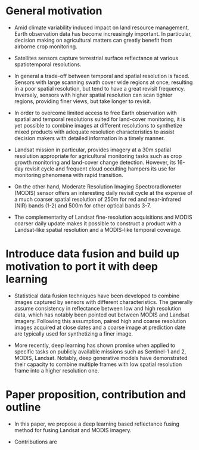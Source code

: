 # General motivation

- Amid climate variability induced impact on land resource management, Earth observation data has become increasingly important. In particular, decision making on agricultural matters can greatly benefit from airborne crop monitoring.

- Satellites sensors capture terrestrial surface reflectance at various spatiotemporal resolutions.

- In general a trade-off between temporal and spatial resolution is faced. Sensors with large scanning swath cover wide regions at once, resulting in a poor spatial resolution, but tend to have a great revisit frequency. Inversely, sensors with higher spatial resolution can scan tighter regions, providing finer views, but take longer to revisit.

- In order to overcome limited access to free Earth observation with spatial and temporal resolutions suited for land-cover monitoring, it is yet possible to combine images at different resolutions to synthetize mixed products with adequate resolution characteristics to assist decision makers with detailed information in a timely manner.


- Landsat mission in particular, provides imagery at a 30m spatial resolution appropriate for agricultural monitoring tasks such as crop growth monitoring and land-cover change detection. However, its 16-day revisit cycle and frequent cloud occulting hampers its use for monitoring phenomena with rapid transition.

- On the other hand, Moderate Resolution Imaging Spectroradiometer (MODIS) sensor offers an interesting daily revisit cycle at the expense of a much coarser spatial resolution of 250m for red and near-infrared (NIR) bands (1-2) and 500m for other optical bands 3-7.

- The complementarity of Landsat fine-resolution acquisitions and MODIS coarser daily update makes it possible to construct a product with a Landsat-like spatial resolution and a MODIS-like temporal coverage.

# Introduce data fusion and build up motivation to port it with deep learning

- Statistical data fusion techniques have been developed to combine images captured by sensors with different characteristics. The generally assume consistency in reflectance between low and high resolution data, which has notably been pointed out between MODIS and Landsat imagery. Following this assumption, paired high and coarse resolution images acquired at close dates and a coarse image at prediction date are typically used for synthetizing a finer image.

- More recently, deep learning has shown promise when applied to specific tasks on publicly available missions such as Sentinel-1 and 2, MODIS, Landsat. Notably, deep generative models have demonstrated their capacity to combine multiple frames with low spatial resolution frame into a higher resolution one.


# Paper proposition, contribution and outline

- In this paper, we propose a deep learning based reflectance fusing method for fusing Landsat and MODIS imagery.

- Contributions are
